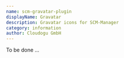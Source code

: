 ```yaml
---
name: scm-gravatar-plugin
displayName: Gravatar
description: Gravatar icons for SCM-Manager
category: information
author: Cloudogu GmbH
---
```


To be done ...
